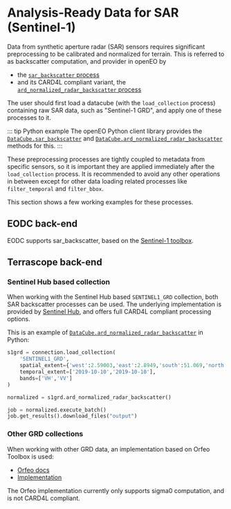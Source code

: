 # Analysis-Ready Data for SAR (Sentinel-1)

Data from synthetic aperture radar (SAR) sensors requires significant preprocessing to be calibrated and normalized for terrain.
This is referred to as backscatter computation, and provider in openEO by
- the [`sar_backscatter` process](https://processes.openeo.org/draft/#sar_backscatter) 
- and its CARD4L compliant variant, the
[`ard_normalized_radar_backscatter` process](https://processes.openeo.org/draft/#ard_normalized_radar_backscatter)

The user should first load a datacube (with the `load_collection` process)
containing raw SAR data, such as "Sentinel-1 GRD", 
and apply one of these processes to it.

::: tip Python example
The openEO Python client library provides the
[`DataCube.sar_backscatter`](https://open-eo.github.io/openeo-python-client/api.html#openeo.rest.datacube.DataCube.sar_backscatter)
and [`DataCube.ard_normalized_radar_backscatter`](https://open-eo.github.io/openeo-python-client/api.html#openeo.rest.datacube.DataCube.ard_normalized_radar_backscatter)
methods for this.
:::

These preprocessing processes are tightly coupled to metadata from specific sensors, 
so it is important they are applied immediately after the `load_collection` process.
It is recommended to avoid any other operations in between
except for other data loading related processes like `filter_temporal` and `filter_bbox`.

This section shows a few working examples for these processes.

## EODC back-end

EODC supports sar_backscatter, based on the [Sentinel-1 toolbox](https://sentinel.esa.int/web/sentinel/toolboxes/sentinel-1).

## Terrascope back-end


### Sentinel Hub based collection

When working with the Sentinel Hub based `SENTINEL1_GRD` collection, both SAR backscatter processes can be used.
The underlying implementation is
provided by [Sentinel Hub](https://docs.sentinel-hub.com/api/latest/data/sentinel-1-grd/#processing-options), and offers full
CARD4L compliant processing options.

This is an example of [`DataCube.ard_normalized_radar_backscatter`](https://open-eo.github.io/openeo-python-client/api.html#openeo.rest.datacube.DataCube.ard_normalized_radar_backscatter) in Python:

```python
s1grd = connection.load_collection(
    'SENTINEL1_GRD',
    spatial_extent={'west':2.59003,'east':2.8949,'south':51.069,'north':51.2206},
    temporal_extent=['2019-10-10','2019-10-10'],
    bands=['VH','VV']
)

normalized = s1grd.ard_normalized_radar_backscatter()

job = normalized.execute_batch()
job.get_results().download_files("output")
```


### Other GRD collections

When working with other GRD data, an implementation based on Orfeo Toolbox is used:

- [Orfeo docs](https://www.orfeo-toolbox.org/CookBook/Applications/app_SARCalibration.html)
- [Implementation](https://github.com/Open-EO/openeo-geopyspark-driver/blob/master/openeogeotrellis/collections/s1backscatter_orfeo.py)

The Orfeo implementation currently only supports sigma0 computation, and is not CARD4L compliant.
